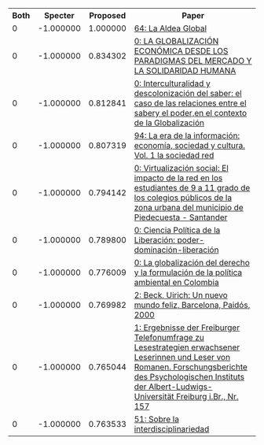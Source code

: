 <html><table><tr>
<th>Both</th>
<th>Specter</th>
<th>Proposed</th>
<th>Paper</th>
</tr>
<tr>
<td>0</td>
<td>-1.000000</td>
<td>1.000000</td>
<td><a href="https://www.semanticscholar.org/paper/58a1060a489cc50451d63863a62d3fb4fa9d7725">64: La Aldea Global</a></td>
</tr>
<tr>
<td>0</td>
<td>-1.000000</td>
<td>0.834302</td>
<td><a href="https://www.semanticscholar.org/paper/ffaf6b1b848d21623e65989c13f477683f09edaa">0: LA GLOBALIZACIÓN ECONÓMICA DESDE LOS PARADIGMAS DEL MERCADO Y LA SOLIDARIDAD HUMANA</a></td>
</tr>
<tr>
<td>0</td>
<td>-1.000000</td>
<td>0.812841</td>
<td><a href="https://www.semanticscholar.org/paper/409085a3d6a40225de8e610f6b25d168efb12c1f">0: Interculturalidad y descolonización del saber: el caso de las relaciones entre el sabery el poder,en el contexto de la Globalización</a></td>
</tr>
<tr>
<td>0</td>
<td>-1.000000</td>
<td>0.807319</td>
<td><a href="https://www.semanticscholar.org/paper/115c681a62031a17e0a70d6e22a9eaaf9bde238a">94: La era de la información: economía, sociedad y cultura. Vol. 1 la sociedad red</a></td>
</tr>
<tr>
<td>0</td>
<td>-1.000000</td>
<td>0.794142</td>
<td><a href="https://www.semanticscholar.org/paper/d64a4cb9dcb60f80e436b2616807413087b87fa8">0: Virtualización social: El impacto de la red en los estudiantes de 9 a 11 grado de los colegios públicos de la zona urbana del municipio de Piedecuesta - Santander</a></td>
</tr>
<tr>
<td>0</td>
<td>-1.000000</td>
<td>0.789800</td>
<td><a href="https://www.semanticscholar.org/paper/eefd76aad1365e798ac15687b237c8bcaa0344bc">0: Ciencia Política de la Liberación: poder-dominación-liberación</a></td>
</tr>
<tr>
<td>0</td>
<td>-1.000000</td>
<td>0.776009</td>
<td><a href="https://www.semanticscholar.org/paper/a8550d1c73c8ce201feaf65c9cac31b32759a7b0">0: La globalización del derecho y la formulación de la política ambiental en Colombia</a></td>
</tr>
<tr>
<td>0</td>
<td>-1.000000</td>
<td>0.769982</td>
<td><a href="https://www.semanticscholar.org/paper/a56c6ff42bf18c7c9c9d50659bff4f59739a35e5">2: Beck, Uirich: Un nuevo mundo feliz, Barcelona, Paidós, 2000</a></td>
</tr>
<tr>
<td>0</td>
<td>-1.000000</td>
<td>0.765044</td>
<td><a href="https://www.semanticscholar.org/paper/2ff28e1b17564bab187260b77ab5145d73f011d6">1: Ergebnisse der Freiburger Telefonumfrage zu Lesestrategien erwachsener Leserinnen und Leser von Romanen. Forschungsberichte des Psychologischen Instituts der Albert-Ludwigs-Universität Freiburg i.Br., Nr. 157</a></td>
</tr>
<tr>
<td>0</td>
<td>-1.000000</td>
<td>0.763533</td>
<td><a href="https://www.semanticscholar.org/paper/41807c448397a4b6b75fbb5e5b1f867d8fddace6">51: Sobre la interdisciplinariedad</a></td>
</tr>
</table></html>
